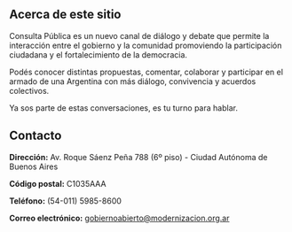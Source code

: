 ## Acerca de este sitio

Consulta Pública es un nuevo canal de diálogo y debate que permite la interacción entre el gobierno y la comunidad promoviendo la participación ciudadana y el fortalecimiento de la democracia.

Podés conocer distintas propuestas, comentar, colaborar y participar en el armado de una Argentina con más diálogo, convivencia y acuerdos colectivos.

Ya sos parte de estas conversaciones, es tu turno para hablar.

## Contacto

**Dirección:** Av. Roque Sáenz Peña 788 (6º piso) - Ciudad Autónoma de Buenos Aires

**Código postal:** C1035AAA

**Teléfono:** (54-011) 5985-8600

**Correo electrónico:** [gobiernoabierto@modernizacion.org.ar](mailto:gobiernoabierto@modernizacion.org.ar)

